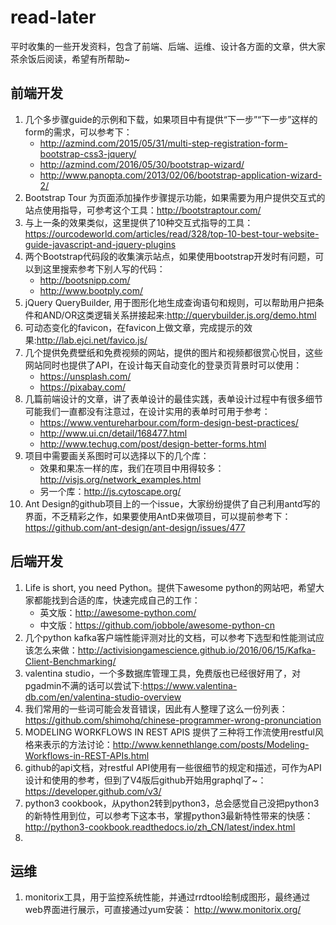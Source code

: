 # read-later
平时收集的一些开发资料，包含了前端、后端、运维、设计各方面的文章，供大家茶余饭后阅读，希望有所帮助~

## 前端开发

1. 几个多步骤guide的示例和下载，如果项目中有提供“下一步”“下一步”这样的form的需求，可以参考下：	* <http://azmind.com/2015/05/31/multi-step-registration-form-bootstrap-css3-jquery/>	* <http://azmind.com/2016/05/30/bootstrap-wizard/>
	* <http://www.panopta.com/2013/02/06/bootstrap-application-wizard-2/>
2. Bootstrap Tour 为页面添加操作步骤提示功能，如果需要为用户提供交互式的站点使用指导，可参考这个工具：<http://bootstraptour.com/>
3. 与上一条的效果类似，这里提供了10种交互式指导的工具：<https://ourcodeworld.com/articles/read/328/top-10-best-tour-website-guide-javascript-and-jquery-plugins>
4. 两个Bootstrap代码段的收集演示站点，如果使用bootstrap开发时有问题，可以到这里搜索参考下别人写的代码：	* <http://bootsnipp.com/> 	* <http://www.bootply.com/>
5. jQuery QueryBuilder, 用于图形化地生成查询语句和规则，可以帮助用户把条件和AND/OR这类逻辑关系拼接起来:<http://querybuilder.js.org/demo.html>
6. 可动态变化的favicon，在favicon上做文章，完成提示的效果:<http://lab.ejci.net/favico.js/>
7. 几个提供免费壁纸和免费视频的网站，提供的图片和视频都很赏心悦目，这些网站同时也提供了API，在设计每天自动变化的登录页背景时可以使用：
	* <https://unsplash.com/>
	* <https://pixabay.com/>	
8. 几篇前端设计的文章，讲了表单设计的最佳实践，表单设计过程中有很多细节可能我们一直都没有注意过，在设计实用的表单时可用于参考：
	* <https://www.ventureharbour.com/form-design-best-practices/>
	* <http://www.ui.cn/detail/168477.html>
	* <http://www.techug.com/post/design-better-forms.html>
9. 项目中需要画关系图时可以选择以下的几个库：
	* 效果和果冻一样的库，我们在项目中用得较多：<http://visjs.org/network_examples.html>
	* 另一个库：<http://js.cytoscape.org/>
10. Ant Design的github项目上的一个issue，大家纷纷提供了自己利用antd写的界面，不乏精彩之作，如果要使用AntD来做项目，可以提前参考下：<https://github.com/ant-design/ant-design/issues/477>


## 后端开发

1. Life is short, you need Python。提供下awesome python的网站吧，希望大家都能找到合适的库，快速完成自己的工作：	* 英文版：<http://awesome-python.com/> 	* 中文版：<https://github.com/jobbole/awesome-python-cn>
2. 几个python kafka客户端性能评测对比的文档，可以参考下选型和性能测试应该怎么来做：<http://activisiongamescience.github.io/2016/06/15/Kafka-Client-Benchmarking/>
3. valentina studio，一个多数据库管理工具，免费版也已经很好用了，对pgadmin不满的话可以尝试下:<https://www.valentina-db.com/en/valentina-studio-overview>
4. 我们常用的一些词可能会发音错误，因此有人整理了这么一份列表：<https://github.com/shimohq/chinese-programmer-wrong-pronunciation>
5. MODELING WORKFLOWS IN REST APIS 提供了三种将工作流使用restful风格来表示的方法讨论：<http://www.kennethlange.com/posts/Modeling-Workflows-in-REST-APIs.html>
6. github的api文档，对restful API使用有一些很细节的规定和描述，可作为API设计和使用的参考，但到了V4版后github开始用graphql了~：<https://developer.github.com/v3/>
7. python3 cookbook，从python2转到python3，总会感觉自己没把python3的新特性用到位，可以参考下这本书，掌握python3最新特性带来的快感：<http://python3-cookbook.readthedocs.io/zh_CN/latest/index.html>
8. 

## 运维
1. monitorix工具，用于监控系统性能，并通过rrdtool绘制成图形，最终通过web界面进行展示，可直接通过yum安装： <http://www.monitorix.org/>


